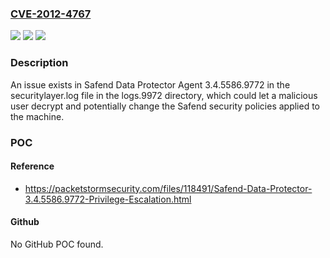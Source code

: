 ### [CVE-2012-4767](https://cve.mitre.org/cgi-bin/cvename.cgi?name=CVE-2012-4767)
![](https://img.shields.io/static/v1?label=Product&message=n%2Fa&color=blue)
![](https://img.shields.io/static/v1?label=Version&message=n%2Fa&color=blue)
![](https://img.shields.io/static/v1?label=Vulnerability&message=n%2Fa&color=brighgreen)

### Description

An issue exists in Safend Data Protector Agent 3.4.5586.9772 in the securitylayer.log file in the logs.9972 directory, which could let a malicious user decrypt and potentially change the Safend security policies applied to the machine.

### POC

#### Reference
- https://packetstormsecurity.com/files/118491/Safend-Data-Protector-3.4.5586.9772-Privilege-Escalation.html

#### Github
No GitHub POC found.


